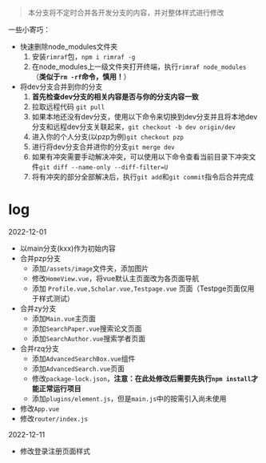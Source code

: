 >本分支将不定时合并各开发分支的内容，并对整体样式进行修改

一些小寄巧：
- 快速删除node_modules文件夹
   1. 安装`rimraf`包，`npm i rimraf -g`
   2. 在node_modules上一级文件夹打开终端，执行`rimraf node_modules`（**类似于`rm -rf`命令，慎用！**）
- 将dev分支合并到你的分支
    1. **首先检查dev分支的相关内容是否与你的分支内容一致**
    2. 拉取远程代码 `git pull`
    3. 如果本地还没有dev分支，使用以下命令来切换到dev分支并且将本地dev分支和远程dev分支关联起来，`git checkout -b dev origin/dev`
    4. 进入你的个人分支(以pzp为例)`git checkout pzp`
    5. 进行将dev分支合并进你的分支`git merge dev`
    6. 如果有冲突需要手动解决冲突，可以使用以下命令查看当前目录下冲突文件`git diff --name-only --diff-filter=U`
    7. 将有冲突的部分全部解决后，执行`git add`和`git commit`指令后合并完成

# log
2022-12-01
- 以main分支(kxx)作为初始内容
- 合并pzp分支
  - 添加`/assets/image`文件夹，添加图片
  - 修改`HomeView.vue`，将vue默认主页面改为各页面导航
  - 添加 `Profile.vue,Scholar.vue,Testpage.vue` 页面（Testpge页面仅用于样式测试）
- 合并zy分支
  - 添加`Main.vue`主页面
  - 添加`SearchPaper.vue`搜索论文页面
  - 添加`SearchAuthor.vue`搜索学者页面
- 合并rzq分支
  - 添加`AdvancedSearchBox.vue`组件
  - 添加`AdvancedSearch.vue`页面
  - 修改`package-lock.json`，**注意：在此处修改后需要先执行`npm install`才能正常运行项目**
  - 添加`plugins/element.js`，但是`main.js`中的按需引入尚未使用
- 修改`App.vue`
- 修改`router/index.js`

2022-12-11
- 修改登录注册页面样式